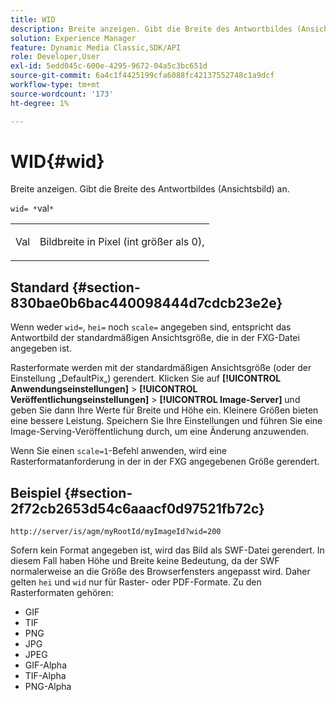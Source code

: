 ```yaml
---
title: WID
description: Breite anzeigen. Gibt die Breite des Antwortbildes (Ansichtsbild) an.
solution: Experience Manager
feature: Dynamic Media Classic,SDK/API
role: Developer,User
exl-id: 5edd045c-600e-4295-9672-04a5c3bc651d
source-git-commit: 6a4c1f4425199cfa6088fc42137552748c1a9dcf
workflow-type: tm+mt
source-wordcount: '173'
ht-degree: 1%

---
```


# WID{#wid}

Breite anzeigen. Gibt die Breite des Antwortbildes (Ansichtsbild) an.

`wid= *`val`*`

<table id="simpletable_8229FEFB366F4A799C206FD3E3C601BA"> 
 <tr class="strow"> 
  <td class="stentry"> <p><span class="codeph"> <span class="varname"> Val</span></span> </p> </td> 
  <td class="stentry"> <p>Bildbreite in Pixel (int größer als 0), </p></td> 
 </tr> 
</table>

## Standard {#section-830bae0b6bac440098444d7cdcb23e2e}

Wenn weder `wid=`, `hei=` noch `scale=` angegeben sind, entspricht das Antwortbild der standardmäßigen Ansichtsgröße, die in der FXG-Datei angegeben ist.

Rasterformate werden mit der standardmäßigen Ansichtsgröße (oder der Einstellung „DefaultPix„) gerendert. Klicken Sie auf **[!UICONTROL Anwendungseinstellungen]** > **[!UICONTROL Veröffentlichungseinstellungen]** > **[!UICONTROL Image-Server]** und geben Sie dann Ihre Werte für Breite und Höhe ein. Kleinere Größen bieten eine bessere Leistung. Speichern Sie Ihre Einstellungen und führen Sie eine Image-Serving-Veröffentlichung durch, um eine Änderung anzuwenden.

Wenn Sie einen `scale=1`-Befehl anwenden, wird eine Rasterformatanforderung in der in der FXG angegebenen Größe gerendert.

## Beispiel {#section-2f72cb2653d54c6aaacf0d97521fb72c}

`http://server/is/agm/myRootId/myImageId?wid=200`

Sofern kein Format angegeben ist, wird das Bild als SWF-Datei gerendert. In diesem Fall haben Höhe und Breite keine Bedeutung, da der SWF normalerweise an die Größe des Browserfensters angepasst wird. Daher gelten `hei` und `wid` nur für Raster- oder PDF-Formate. Zu den Rasterformaten gehören:

* GIF
* TIF
* PNG
* JPG
* JPEG
* GIF-Alpha
* TIF-Alpha
* PNG-Alpha
